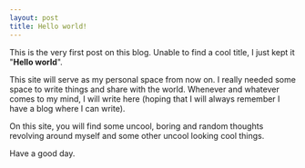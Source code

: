 ```yaml
---
layout: post
title: Hello world!
---
```


This is the very first post on this blog. Unable to find a cool title, I just kept it "**Hello world**". 

This site will serve as my personal space from now on. I really needed some space to write things and share with the world. Whenever and whatever comes to my mind, I will write here (hoping that I will always remember I have a blog where I can write). 

On this site, you will find some uncool, boring and random thoughts revolving around myself and some other uncool looking cool things.

Have a good day.   